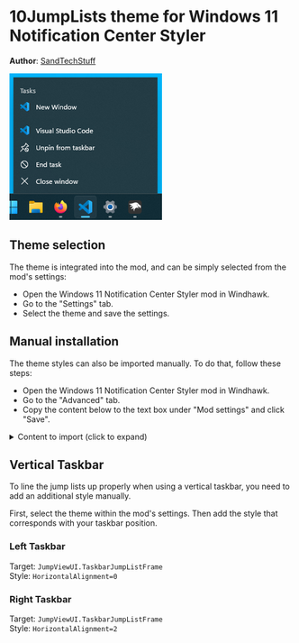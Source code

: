 # 10JumpLists theme for Windows 11 Notification Center Styler

**Author**: [SandTechStuff](https://github.com/SandTechStuff)

![Screenshot](screenshot.png)

## Theme selection

The theme is integrated into the mod, and can be simply selected from the mod's
settings:

* Open the Windows 11 Notification Center Styler mod in Windhawk.
* Go to the "Settings" tab.
* Select the theme and save the settings.

## Manual installation

The theme styles can also be imported manually. To do that, follow these steps:

* Open the Windows 11 Notification Center Styler mod in Windhawk.
* Go to the "Advanced" tab.
* Copy the content below to the text box under "Mod settings" and click "Save".

<details>
<summary>Content to import (click to expand)</summary>

```json
{
	"controlStyles[0].target": "Windows.UI.Xaml.Controls.Grid#JumpListGrid",
	"controlStyles[0].styles[0]": "Margin=0,0,0,0",
	"controlStyles[0].styles[1]": "CornerRadius=0",
	"controlStyles[0].styles[2]": "Width=256",
	"controlStyles[1].target": "Windows.UI.Xaml.Controls.Border#JumpListRestyledAcrylic",
	"controlStyles[1].styles[0]": "CornerRadius=0",
	"controlStyles[1].styles[1]": "// Background=Transparent",
	"controlStyles[1].styles[2]": "BorderThickness=0,0,0,0",
	"controlStyles[2].target": "JumpViewUI.SystemItemListView#SystemItemList",
	"controlStyles[2].styles[0]": "Width=256",
	"controlStyles[3].target": "JumpViewUI.TaskbarJumpListFrame",
	"controlStyles[3].styles[0]": "Width=256",
	"controlStyles[3].styles[1]": "// RequestedTheme=2",
	"controlStyles[4].target": "JumpViewUI.JumpListListView#ItemList",
	"controlStyles[4].styles[0]": "Width=256",
	"controlStyles[4].styles[1]": "// Background:=<AcrylicBrush TintColor=\"#202020\" TintOpacity=\"0.75\" FallbackColor=\"#202020\" />",
	"controlStyles[4].styles[2]": "Padding=0,5,0,5",
	"controlStyles[5].target": "JumpViewUI.SystemItemControl > Windows.UI.Xaml.Controls.Grid > Windows.UI.Xaml.Controls.Grid > Windows.UI.Xaml.Controls.TextBlock",
	"controlStyles[5].styles[0]": "FontFamily=Segoe MDL2 Assets",
	"controlStyles[6].target": "Windows.UI.Xaml.Controls.Button#PinButton > Windows.UI.Xaml.Controls.Grid > Windows.UI.Xaml.Controls.ContentPresenter#ContentPresenter > Windows.UI.Xaml.Controls.TextBlock",
	"controlStyles[6].styles[0]": "FontFamily=Segoe MDL2 Assets",
	"controlStyles[7].target": "Windows.UI.Xaml.Controls.Button#PinButton",
	"controlStyles[7].styles[0]": "Width=30",
	"controlStyles[7].styles[1]": "Height=30",
	"controlStyles[8].target": "JumpViewUI.JumpListListViewItem",
	"controlStyles[8].styles[0]": "Margin=0,0,0,0",
	"controlStyles[8].styles[1]": "Height=30",
	"controlStyles[9].target": "JumpViewUI.SystemItemListViewItem",
	"controlStyles[9].styles[0]": "Margin=0,0,0,0",
	"controlStyles[9].styles[1]": "Height=30",
	"controlStyles[10].target": "JumpViewUI.SystemItemListViewItem > Windows.UI.Xaml.Controls.Grid#LayoutRoot@CommonStates > Windows.UI.Xaml.Controls.Border#BackgroundBorder",
	"controlStyles[10].styles[0]": "CornerRadius=0",
	"controlStyles[10].styles[1]": "Background@PointerOver:=<RevealBorderBrush Color=\"Transparent\" TargetTheme=\"1\" Opacity=\"0.5\" FallbackColor=\"#353535\" />",
	"controlStyles[10].styles[2]": "Background@Pressed:=<RevealBorderBrush Color=\"Transparent\" TargetTheme=\"1\" Opacity=\"0.9\" FallbackColor=\"#4c4c4c\" />",
	"controlStyles[10].styles[3]": "BorderBrush@PointerOver:=<RevealBorderBrush Color=\"Transparent\" TargetTheme=\"1\" Opacity=\"1\" />",
	"controlStyles[10].styles[4]": "BorderBrush@Pressed:=<RevealBorderBrush Color=\"Transparent\" TargetTheme=\"1\" Opacity=\"1\" />",
	"controlStyles[10].styles[5]": "BorderThickness=1,1,1,1",
	"controlStyles[11].target": "JumpViewUI.JumpListListViewItem > Windows.UI.Xaml.Controls.Grid#LayoutRoot@CommonStates > Windows.UI.Xaml.Controls.Border#BackgroundBorder",
	"controlStyles[11].styles[0]": "CornerRadius=0",
	"controlStyles[11].styles[1]": "Background@PointerOver:=<RevealBorderBrush Color=\"Transparent\" TargetTheme=\"1\" Opacity=\"0.5\" FallbackColor=\"#353535\"/>",
	"controlStyles[11].styles[2]": "Background@Pressed:=<RevealBorderBrush Color=\"Transparent\" TargetTheme=\"1\" Opacity=\"0.9\" FallbackColor=\"#4c4c4c\" />",
	"controlStyles[11].styles[3]": "BorderBrush@PointerOver:=<RevealBorderBrush Color=\"Transparent\" TargetTheme=\"1\" Opacity=\"1\" />",
	"controlStyles[11].styles[4]": "BorderBrush@Pressed:=<RevealBorderBrush Color=\"Transparent\" TargetTheme=\"1\" Opacity=\"1\" />",
	"controlStyles[11].styles[5]": "BorderThickness=1,1,1,1",
	"controlStyles[12].target": "Windows.UI.Xaml.Controls.Button#PinButton > Windows.UI.Xaml.Controls.Grid > Windows.UI.Xaml.Shapes.Rectangle",
	"controlStyles[12].styles[0]": "Visibility=Collapsed",
	"controlStyles[13].target": "Windows.UI.Xaml.Controls.TextBlock#DisplayNameTextBlock",
	"controlStyles[13].styles[0]": "FontSize=12",
	"controlStyles[13].styles[1]": "FontFamily=Segoe UI",
	"controlStyles[14].target": "JumpViewUI.JumpListCategoryHeaderControl > Windows.UI.Xaml.Controls.Grid > Windows.UI.Xaml.Controls.TextBlock#HeadingTextBlock",
	"controlStyles[14].styles[0]": "Margin=12,10,12,6",
	"controlStyles[14].styles[1]": "FontFamily=Segoe UI",
	"controlStyles[15].target": "Windows.UI.Xaml.Controls.Grid#SystemItemsContainer > Windows.UI.Xaml.Shapes.Rectangle",
	"controlStyles[15].styles[0]": "Visibility=Collapsed",
	"controlStyles[16].target": "Windows.UI.Xaml.Controls.Grid#SystemItemsContainer",
	"controlStyles[16].styles[0]": "Padding=0,5,0,5",
	"controlStyles[17].target": "JumpViewUI.JumpListListViewItem > Windows.UI.Xaml.Controls.Grid#LayoutRoot > Windows.UI.Xaml.Controls.ContentPresenter#ContentPresenter > Windows.UI.Xaml.Controls.Grid#LayoutRoot > Windows.UI.Xaml.Shapes.Rectangle",
	"controlStyles[17].styles[0]": "Margin=12,4,12,4",
	"controlStyles[16].styles[1]": "// Background:=<AcrylicBrush TintColor=\"#101010\" TintOpacity=\"0.75\" FallbackColor=\"#101010\" />",
	"controlStyles[18].target": "JumpViewUI.JumpListControl#JumpList",
	"controlStyles[18].styles[0]": "Margin=0,0,0,0",
	"controlStyles[19].target": "Windows.UI.Xaml.Controls.Button#PinButton > Windows.UI.Xaml.Controls.Grid@CommonStates > Windows.UI.Xaml.Controls.Border#BackgroundBorder",
	"controlStyles[19].styles[0]": "Background@PointerOver:=<AcrylicBrush TintColor=\"#7d8787\" TintOpacity=\"0.3\" FallbackColor=\"#494949\" />",
	"controlStyles[19].styles[1]": "Background@Pressed:=<AcrylicBrush TintColor=\"#788787\" TintOpacity=\"0.3\" FallbackColor=\"#5d5d5d\" />",
	"controlStyles[19].styles[2]": "CornerRadius=0"
}
```
</details>

## Vertical Taskbar

To line the jump lists up properly when using a vertical taskbar, you need to add an additional style manually.

First, select the theme within the mod's settings. Then add the style that corresponds with your taskbar position.

### Left Taskbar

Target: `JumpViewUI.TaskbarJumpListFrame` \
Style: `HorizontalAlignment=0`

### Right Taskbar

Target: `JumpViewUI.TaskbarJumpListFrame` \
Style: `HorizontalAlignment=2`
